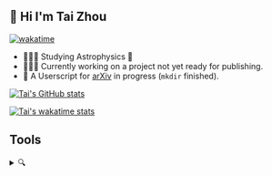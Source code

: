 ## 👋 Hi I'm Tai Zhou

[![wakatime](https://wakatime.com/badge/user/9d0cf55e-5b6e-4078-b307-e95402afaf95.svg)](https://wakatime.com/@9d0cf55e-5b6e-4078-b307-e95402afaf95)

* 👨🏻‍🎓 Studying Astrophysics 🔭
* 👨🏻‍💻 Currently working on a project not yet ready for publishing.
* 🧐 A Userscript for [arXiv](https://arxiv.org) in progress (`mkdir` finished).

[![Tai's GitHub stats](https://github-readme-stats.vercel.app/api?username=tai-zhou&hide_title=true&count_private=true&show_icons=true&bg_color=30,e96443,904e95&title_color=fff&text_color=fff&icon_color=fff)](https://github.com/Tai-Zhou)

[![Tai's wakatime stats](https://github-readme-stats.vercel.app/api/wakatime?username=tai&layout=compact)](https://wakatime.com/@tai)


## Tools

<details>
  <summary>🔍</summary>

### Hardware

* **MacBook Pro (13-inch, 2019)**
* **Raspberry Pi 3 Model B+**

### Life

* **[Home Assistant](https://github.com/home-assistant/core)**: 🏡 Open source home automation that puts local control and privacy first.
  * **[Xiaomi MIoT for Home Assistant](https://github.com/ha0y/xiaomi_miot_raw)**: Universal Xiaomi MIoT integration for Home Assistant.

#### Fonts

* **[Source Han Sans](https://github.com/adobe-fonts/source-han-sans)**: Source Han Sans is a set of OpenType/CFF Pan-CJK fonts.
* **[Source Han Serif](https://github.com/adobe-fonts/source-han-serif)**: Source Han Serif is a set of OpenType/CFF Pan-CJK fonts.
* **[Cascadia Code](https://github.com/microsoft/cascadia-code)**: This is a fun, new monospaced font that includes programming ligatures and is designed to enhance the modern look and feel of the Windows Terminal.

### System

* **[Homebrew](https://github.com/Homebrew)**: 🍺 The missing package manager for macOS (or Linux).
* **[Stats](https://github.com/exelban/stats)**: macOS system monitor in your menu bar.
* **[Hidden Bar](https://github.com/dwarvesf/hidden)**: An ultra-light MacOS utility that helps hide menu bar icons.
* **[Tampermonkey](https://github.com/Tampermonkey/tampermonkey)**: The most popular userscript manager, with over 10 million users.
* **[aria2](https://github.com/aria2/aria2)**: aria2 is a lightweight multi-protocol & multi-source, cross platform download utility operated in command-line. It supports HTTP/HTTPS, FTP, SFTP, BitTorrent and Metalink.
* **[SwitchHosts](https://github.com/oldj/SwitchHosts)**: SwitchHosts is an App for managing hosts file, it is based on Electron , React, UmiJS , Chakra UI, CodeMirror, etc.
* **[Maccy](https://github.com/p0deje/Maccy)**: Lightweight clipboard manager for macOS.
* **[Barrier](https://github.com/debauchee/barrier)**: Open-source KVM software.
* **[Lunar](https://github.com/alin23/Lunar)**: Intelligent adaptive brightness for your external display.
* **[IINA](https://github.com/iina/iina)**: The modern video player for macOS.

### Academy

* **[Zotero](https://github.com/zotero/zotero)**: Zotero is a free, easy-to-use tool to help you collect, organize, cite, and share your research sources.
* **[MacTeX](https://www.tug.org/mactex)**: TeX Live is intended to be a straightforward way to get up and running with the TeX document production system.
* **[Inkscape](https://gitlab.com/inkscape/inkscape)**: Free and Open Source Vector Drawing.

### Programming

* **[VS Code](https://github.com/microsoft/vscode)**: Free. Built on open source. Runs everywhere.
* **[Pandoc](https://github.com/jgm/pandoc)**: Universal markup converter.
* **[Node.js](https://github.com/nodejs/node)**: Node.js JavaScript runtime ✨🐢🚀✨

#### C/C++

* **[CMake](https://github.com/Kitware/CMake)**: CMake is a cross-platform, open-source build system generator.
* **[GSL](https://www.gnu.org/software/gsl/)**: The GNU Scientific Library (GSL) is a numerical library for C and C++ programmers.

#### Python

* **[pip](https://github.com/pypa/pip)**: The Python package installer.
* **[Jupyter Notebook](https://github.com/jupyter/notebook)**: Jupyter Interactive Notebook.
* **[JupyterLab](https://github.com/jupyterlab/jupyterlab)**: JupyterLab computational environment.
* **[NumPy](https://github.com/numpy/numpy)**: The fundamental package for scientific computing with Python.
* **[plotly.py](https://github.com/plotly/plotly.py)**: The interactive graphing library for Python (includes Plotly Express) ✨
* **[matplotlib](https://github.com/matplotlib/matplotlib)**: plotting with Python.
* **[Astropy](https://github.com/astropy/astropy)**: Repository for the Astropy core package.
* **[Manim](https://github.com/3b1b/manim)**: Animation engine for explanatory math videos.

</details>

<!--
**Tai-Zhou/Tai-Zhou** is a ✨ _special_ ✨ repository because its `README.md` (this file) appears on your GitHub profile.

Here are some ideas to get you started:

- 🔭 I’m currently working on ...
- 🌱 I’m currently learning ...
- 👯 I’m looking to collaborate on ...
- 🤔 I’m looking for help with ...
- 💬 Ask me about ...
- 📫 How to reach me: ...
- 😄 Pronouns: ...
- ⚡ Fun fact: ...
-->
